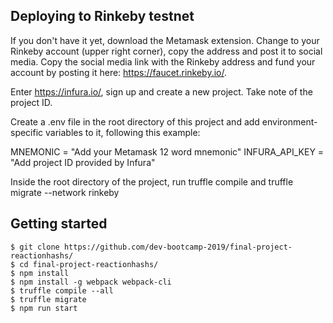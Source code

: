 ## Deploying to Rinkeby testnet

If you don't have it yet, download the Metamask extension. Change to your Rinkeby account (upper right corner), copy the address and post it to social media. Copy the social media link with the Rinkeby address and fund your account by posting it here: https://faucet.rinkeby.io/. 

Enter https://infura.io/, sign up and create a new project. Take note of the project ID.

Create a .env file in the root directory of this project and add environment-specific variables to it, following this example:

MNEMONIC = "Add your Metamask 12 word mnemonic"
INFURA_API_KEY = "Add project ID provided by Infura"

Inside the root directory of the project, run truffle compile and truffle migrate --network rinkeby 

## Getting started

```
$ git clone https://github.com/dev-bootcamp-2019/final-project-reactionhashs/
$ cd final-project-reactionhashs/
$ npm install
$ npm install -g webpack webpack-cli
$ truffle compile --all
$ truffle migrate 
$ npm run start

```
